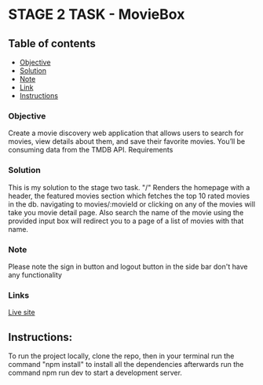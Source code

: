 # STAGE 2 TASK - MovieBox

## Table of contents

-   [Objective](#objective)
-   [Solution](#solution)
-   [Note](#note)
-   [Link](#links)
-   [Instructions](#instructions)

### Objective

Create a movie discovery web application that allows users to search for movies, view details about them, and save their favorite movies. You’ll be consuming data from the TMDB API.
Requirements

### Solution

This is my solution to the stage two task.
"/" Renders the homepage with a header, the featured movies section which fetches the top 10 rated movies in the db.
navigating to movies/:movieId or clicking on any of the movies will take you movie detail page.
Also search the name of the movie using the provided input box will redirect you to a page of a list of movies with that name.

### Note

Please note the sign in button and logout button in the side bar don't have any functionality

### Links

[Live site](https://hng-stage-two.netlify.app)

## Instructions:

To run the project locally, clone the repo, then in your terminal run the command "npm install" to install all the dependencies afterwards run the command npm run dev to start a development server.
